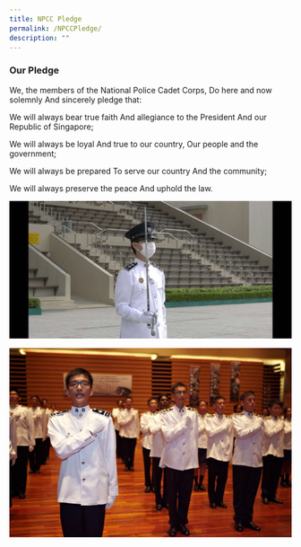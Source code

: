 ```yaml
---
title: NPCC Pledge
permalink: /NPCCPledge/
description: ""
---
```

### Our Pledge
We, the members of the
National Police Cadet Corps,
Do here and now solemnly
And sincerely pledge that:

We will always bear true faith
And allegiance to the President
And our Republic of Singapore;

We will always be loyal
And true to our country,
Our people and the government;

We will always be prepared
To serve our country
And the community;

We will always preserve the peace
And uphold the law.

![](/images/NPCC%20Images/Pledge%20Photo.jpg)

![](/images/NPCC%20Images/Pledge%202nd%20%20Photo.jpg)
